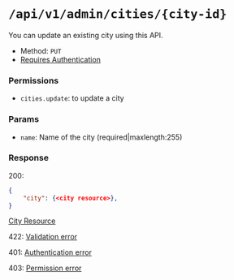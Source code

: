 # `/api/v1/admin/cities/{city-id}`
You can update an existing city using this API.

- Method: `PUT`
- [Requires Authentication](../../auth/login.md#how-to-use-api-token)

### Permissions
- `cities.update`: to update a city

### Params

- `name`: Name of the city (required|maxlength:255)

### Response

200:
```json
{
    "city": {<city resource>},
}
```

[City Resource](../../resources/city.md)

422: [Validation error](../../validation-errors.md)

401: [Authentication error](../../authentication-errors.md)

403: [Permission error](../../permission-errors.md)
